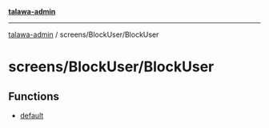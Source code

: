 [**talawa-admin**](../../../README.md)

***

[talawa-admin](../../../README.md) / screens/BlockUser/BlockUser

# screens/BlockUser/BlockUser

## Functions

- [default](functions/default.md)
